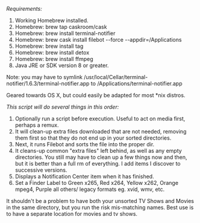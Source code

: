 *Requirements:*

1. Working Homebrew installed.
2. Homebrew: brew tap caskroom/cask
3. Homebrew: brew install terminal-notifier
4. Homebrew: brew cask install filebot --force --appdir=/Applications
5. Homebrew: brew install tag
6. Homebrew: brew install detox
7. Homebrew: brew install ffmpeg
8. Java JRE or SDK version 8 or greater.

Note: you may have to symlink /usr/local/Cellar/terminal-notifier/1.6.3/terminal-notifier.app
to /Applications/terminal-notifier.app

Geared towards OS X, but could easily be adapted for most *nix distros.

*This script will do several things in this order:*

1. Optionally run a script before execution. Useful to act on media first, perhaps a remux.
2. It will clean-up extra files downloaded that are not needed, removing them first so
that they do not end up in your sorted directories.
3. Next, it runs Filebot and sorts the file into the proper dir.
4. It cleans-up common "extra files" left behind, as well as any empty directories. You
still may have to clean up a few things now and then, but it is better than a full rm of
everything. I add items I discover to successive versions.
5. Displays a Notification Center item when it has finished.
6. Set a Finder Label to Green x265, Red x264, Yellow x262, Orange mpeg4, Purple all others/
legacy formats eg. xvid, wmv, etc.

It shouldn't be a problem to have both your unsorted TV Shows and Movies in the same
directory, but you run the risk mis-matching names. Best use is to have a separate location
for movies and tv shows.
